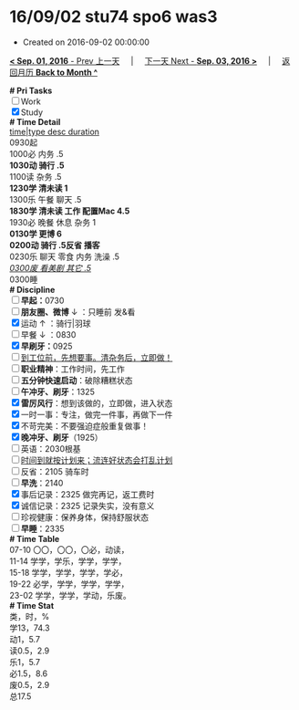 # 16/09/02 stu74 spo6 was3

- Created on 2016-09-02 00:00:00

[**< Sep. 01, 2016** - Prev 上一天](_archived/lifelogs/2016/09/d01.md) &nbsp; &nbsp; | &nbsp; &nbsp; [下一天 Next - **Sep. 03, 2016 >**](_archived/lifelogs/2016/09/d03.md) &nbsp; &nbsp; |  &nbsp; &nbsp; [返回月历 **Back to Month ^**](_archived/lifelogs/2016/09/index.md)
<br/><div><b># Pri Tasks</b></div><div><input type="checkbox"/>Work</div><div><input checked="true" type="checkbox"/>Study</div><div><b># Time Detail</b></div><div><u>time|type desc duration</u></div><div>0930起</div><div>1000必 内务 .5</div><div><b>1030动 骑行 .5</b></div><div>1100读 杂务 .5</div><div><b>1230学 清未读 1</b></div><div>1300乐 午餐 聊天 .5</div><div><b>1830学 清未读 工作 配置Mac 4.5</b></div><div>1930必 晚餐 休息 杂务 1</div><div><b>0130学 更博 6</b></div><div><b>0200动 骑行 .5</b><b>反省 </b><b>播客</b></div><div>0230乐 聊天 零食 内务 洗澡 .5</div><div><u><i>0300废 看美剧 其它 .5</i></u></div><div>0300睡</div><div><b># Discipline</b></div><div><b><input type="checkbox"/></b><b>早起：</b>0730</div><div><b><input type="checkbox"/></b><b>朋友圈、微博</b> ↓ ：只睡前 发&amp;看</div><div><input checked="true" type="checkbox"/>运动 ↑ ：骑行|羽球</div><div><input type="checkbox"/>早餐 ↓ ：0830</div><div><b><input checked="true" type="checkbox"/></b><b>早刷牙：</b>0925</div><div><input type="checkbox"/><u>到工位前，先想要事。清杂务后，立即做！</u></div><div><input type="checkbox"/><b>职业精神</b>：工作时间，先工作</div><div><input type="checkbox"/><b>五分钟快速启动</b>：破除糟糕状态</div><div><input type="checkbox"/><b>午冲牙、刷牙</b>：1325</div><div><input checked="true" type="checkbox"/><b>雷厉风行</b>：想到该做的，立即做，进入状态</div><div><input checked="true" type="checkbox"/>一时一事：专注，做完一件事，再做下一件</div><div><input checked="true" type="checkbox"/>不苛完美：不要强迫症般重复做事！</div><div><b><input checked="true" type="checkbox"/></b><b>晚冲牙、刷牙</b>（1925）</div><div><input type="checkbox"/>英语：2030根基</div><div><u><input type="checkbox"/></u><u>时间到就按计划来；流连好状态会打乱计划</u></div><div><input type="checkbox"/>反省：2105 骑车时</div><div><input type="checkbox"/><b>早洗</b>：2140</div><div><input checked="true" type="checkbox"/>事后记录：2325 做完再记，返工费时</div><div><input checked="true" type="checkbox"/>诚信记录：2325 记录失实，没有意义</div><div><input type="checkbox"/>珍视健康：保养身体，保持舒服状态</div><div><input type="checkbox"/><b>早睡</b>：2335</div><div><b># Time Table</b></div><div>07-10 〇〇，〇〇，〇必，动读，</div><div>11-14 学学，学乐，学学，学学，</div><div>15-18 学学，学学，学学，学必，</div><div>19-22 必学，学学，学学，学学，</div><div>23-02 学学，学学，学动，乐废。</div><div><b># Time Stat</b></div><div>类，时，%</div><div>学13，74.3</div><div>动1，5.7</div><div>读0.5，2.9</div><div>乐1，5.7</div><div>必1.5，8.6</div><div>废0.5，2.9</div><div>总17.5</div>
